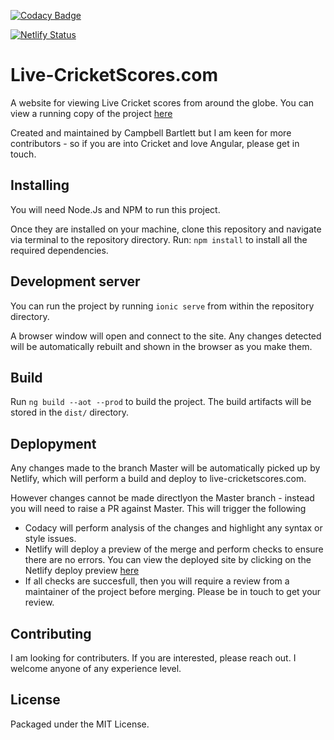 [![Codacy Badge](https://api.codacy.com/project/badge/Grade/dd088750ebbc49f284a3afcc6b901223)](https://www.codacy.com/app/campbellb/cricket-realtime-scores?utm_source=github.com&amp;utm_medium=referral&amp;utm_content=campbellbartlett/cricket-realtime-scores&amp;utm_campaign=Badge_Grade)

[![Netlify Status](https://api.netlify.com/api/v1/badges/2034dcc4-05e9-4129-972a-1215cb3b485b/deploy-status)](https://app.netlify.com/sites/tender-galileo-bceeff/deploys)

# Live-CricketScores.com

A website for viewing Live Cricket scores from around the globe.
You can view a running copy of the project [here](https://live-cricketscores.com/)

Created and maintained by Campbell Bartlett but I am keen for more contributors - so if you are into Cricket and love Angular, please get in touch.

## Installing
You will need Node.Js and NPM to run this project.

Once they are installed on your machine, clone this repository and navigate via terminal to the repository directory.
Run:
`npm install`
to install all the required dependencies.

## Development server
You can run the project by running `ionic serve` from within the repository directory. 

A browser window will open and connect to the site. Any changes detected will be automatically rebuilt and shown in the browser as you make them.

## Build

Run `ng build --aot --prod` to build the project. 
The build artifacts will be stored in the `dist/` directory.


## Deplopyment

Any changes made to the branch Master will be automatically picked up by Netlify, which will perform a build and deploy to live-cricketscores.com.

However changes cannot be made directlyon the Master branch - instead you will need to raise a PR against Master. This will trigger the following

* Codacy will perform analysis of the changes and highlight any syntax or style issues.
* Netlify will deploy a preview of the merge and perform checks to ensure there are no errors. You can view the deployed site by clicking on the Netlify deploy preview [here](https://app.netlify.com/sites/tender-galileo-bceeff/deploys)
* If all checks are succesfull, then you will require a review from a maintainer of the project before merging. Please be in touch to get your review.


## Contributing

I am looking for contributers. If you are interested, please reach out. I welcome anyone of any experience level.

## License

Packaged under the MIT License.
